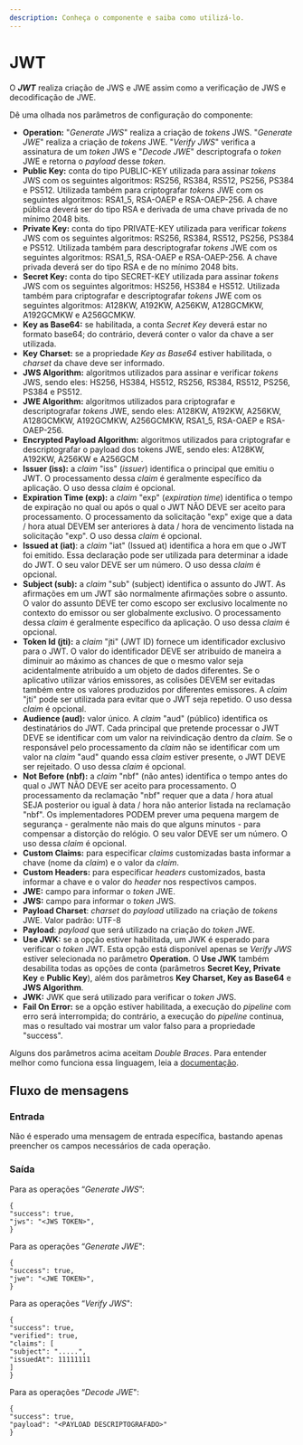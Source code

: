 ```yaml
---
description: Conheça o componente e saiba como utilizá-lo.
---
```


# JWT

O _**JWT**_ realiza criação de JWS e JWE assim como a verificação de JWS e decodificação de JWE.

Dê uma olhada nos parâmetros de configuração do componente:

* **Operation:** "_Generate JWS_" realiza a criação de _tokens_ JWS. "_Generate JWE_" realiza a criação de _tokens_ JWE. "_Verify JWS_" verifica a assinatura de um _token_ JWS e "_Decode JWE_" descriptografa o _token_ JWE e retorna o _payload_ desse _token_.
* **Public Key:** conta do tipo PUBLIC-KEY utilizada para assinar _tokens_ JWS com os seguintes algoritmos: RS256, RS384, RS512, PS256, PS384 e PS512. Utilizada também para criptografar _tokens_ JWE com os seguintes algoritmos: RSA1\_5, RSA-OAEP e RSA-OAEP-256. A chave pública deverá ser do tipo RSA e derivada de uma chave privada de no mínimo 2048 bits.
* **Private Key:** conta do tipo PRIVATE-KEY utilizada para verificar _tokens_ JWS com os seguintes algoritmos: RS256, RS384, RS512, PS256, PS384 e PS512. Utilizada também para descriptografar _tokens_ JWE com os seguintes algoritmos: RSA1\_5, RSA-OAEP e RSA-OAEP-256. A chave privada deverá ser do tipo RSA e de no mínimo 2048 bits.
* **Secret Key:** conta do tipo SECRET-KEY utilizada para assinar _tokens_ JWS com os seguintes algoritmos: HS256, HS384 e HS512. Utilizada também para criptografar e descriptografar _tokens_ JWE com os seguintes algoritmos: A128KW, A192KW, A256KW, A128GCMKW, A192GCMKW e A256GCMKW.
* **Key as Base64:** se habilitada, a conta _Secret Key_ deverá estar no formato base64; do contrário, deverá conter o valor da chave a ser utilizada.
* **Key Charset:** se a propriedade _Key as Base64_ estiver habilitada, o _charset_ da chave deve ser informado.
* **JWS Algorithm:** algoritmos utilizados para assinar e verificar _tokens_ JWS, sendo eles: HS256, HS384, HS512, RS256, RS384, RS512, PS256, PS384 e PS512.
* **JWE Algorithm:** algoritmos utilizados para criptografar e descriptografar _tokens_ JWE, sendo eles: A128KW, A192KW, A256KW, A128GCMKW, A192GCMKW, A256GCMKW, RSA1\_5, RSA-OAEP e RSA-OAEP-256.
* **Encrypted Payload Algorithm:** algoritmos utilizados para criptografar e descriptografar o payload dos tokens JWE, sendo eles: A128KW, A192KW, A256KW e A256GCM .
* **Issuer (iss):** a _claim_ "iss" (_issuer_) identifica o principal que emitiu o JWT. O processamento dessa _claim_ é geralmente específico da aplicação. O uso dessa _claim_ é opcional.
* **Expiration Time (exp):** a _claim_ "exp" (_expiration time_) identifica o tempo de expiração no qual ou após o qual o JWT NÃO DEVE ser aceito para processamento. O processamento da solicitação "exp" exige que a data / hora atual DEVEM ser anteriores à data / hora de vencimento listada na solicitação "exp". O uso dessa _claim_ é opcional.
* **Issued at (iat)**: a _claim_ "iat" (Issued at) identifica a hora em que o JWT foi emitido. Essa declaração pode ser utilizada para determinar a idade do JWT. O seu valor DEVE ser um número. O uso dessa _claim_ é opcional.
* **Subject (sub):** a _claim_ "sub" (subject) identifica o assunto do JWT. As afirmações em um JWT são normalmente afirmações sobre o assunto. O valor do assunto DEVE ter como escopo ser exclusivo localmente no contexto do emissor ou ser globalmente exclusivo. O processamento dessa _claim_ é geralmente específico da aplicação. O uso dessa _claim_ é opcional.
* **Token Id (jti):** a _claim_ "jti" (JWT ID) fornece um identificador exclusivo para o JWT. O valor do identificador DEVE ser atribuído de maneira a diminuir ao máximo as chances de que o mesmo valor seja acidentalmente atribuído a um objeto de dados diferentes. Se o aplicativo utilizar vários emissores, as colisões DEVEM ser evitadas também entre os valores produzidos por diferentes emissores. A _claim_ "jti" pode ser utilizada para evitar que o JWT seja repetido. O uso dessa _claim_ é opcional.
* **Audience (aud):** valor único. A _claim_ "aud" (público) identifica os destinatários do JWT. Cada principal que pretende processar o JWT DEVE se identificar com um valor na reivindicação dentro da _claim_. Se o responsável pelo processamento da _claim_ não se identificar com um valor na _claim_ "aud" quando essa _claim_ estiver presente, o JWT DEVE ser rejeitado. O uso dessa _claim_ é opcional.
* **Not Before (nbf):** a _claim_ "nbf" (não antes) identifica o tempo antes do qual o JWT NÃO DEVE ser aceito para processamento. O processamento da reclamação "nbf" requer que a data / hora atual SEJA posterior ou igual à data / hora não anterior listada na reclamação "nbf". Os implementadores PODEM prever uma pequena margem de segurança - geralmente não mais do que alguns minutos - para compensar a distorção do relógio. O seu valor DEVE ser um número. O uso dessa _claim_ é opcional.
* **Custom Claims:** para especificar _claims_ customizadas basta informar a chave (nome da _claim_) e o valor da _claim_.
* **Custom Headers:** para especificar _headers_ customizados, basta informar a chave e o valor do _header_ nos respectivos campos.
* **JWE:** campo para informar o _token_ JWE.
* **JWS:** campo para informar o _token_ JWS.
* **Payload Charset**: _charset_ do _payload_ utilizado na criação de _tokens_ JWE. Valor padrão: UTF-8
* **Payload**: _payload_ que será utilizado na criação do _token_ JWE.
* **Use JWK:** se a opção estiver habilitada, um JWK é esperado para verificar o _token_ JWT. Esta opção está disponível apenas se _Verify JWS_ estiver selecionada no parâmetro **Operation**. O **Use JWK** também desabilita todas as opções de conta (parâmetros **Secret Key, Private Key** e **Public Key**), além dos parâmetros **Key Charset, Key as Base64** e **JWS Algorithm**.
* **JWK:** JWK que será utilizado para verificar o _token_ JWS.
* **Fail On Error:** se a opção estiver habilitada, a execução do _pipeline_ com erro será interrompida; do contrário, a execução do _pipeline_ continua, mas o resultado vai mostrar um valor falso para a propriedade "success".

Alguns dos parâmetros acima aceitam _Double Braces_. Para entender melhor como funciona essa linguagem, leia a [documentação](../../build/double-braces/).

## Fluxo de mensagens <a href="#h_a232432467" id="h_a232432467"></a>

### **Entrada** <a href="#h_eec5380fa4" id="h_eec5380fa4"></a>

Não é esperado uma mensagem de entrada específica, bastando apenas preencher os campos necessários de cada operação.

### Saída <a href="#h_cd13e15440" id="h_cd13e15440"></a>

Para as operações “_Generate JWS_”:

```
{
"success": true,
"jws": "<JWS TOKEN>",
}
```

Para as operações “_Generate JWE_":

```
{
"success": true,
"jwe": "<JWE TOKEN>",
}
```

Para as operações “_Verify JWS_":

```
{
"success": true,
"verified": true,
"claims": [
"subject": ".....",
"issuedAt": 11111111
]
}
```

Para as operações “_Decode JWE_":

```
{
"success": true,
"payload": "<PAYLOAD DESCRIPTOGRAFADO>"
}
```

